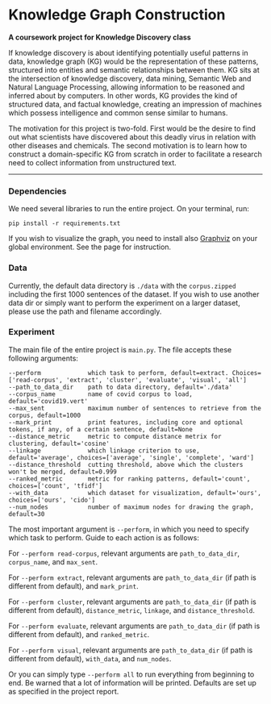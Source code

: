 # Knowledge Graph Construction
**A coursework project for Knowledge Discovery class**

If knowledge discovery is about identifying potentially useful patterns in data, knowledge graph (KG) would be the representation of these patterns, structured into entities and semantic relationships between them. 
KG sits at the intersection of knowledge discovery, data mining, Semantic Web and Natural Language Processing, allowing information to be reasoned and inferred about by computers. 
In other words, KG provides the kind of structured data, and factual knowledge, creating an impression of machines which possess intelligence and common sense similar to humans.

The motivation for this project is two-fold. 
First would be the desire to find out what scientists have discovered about this deadly virus in relation with other diseases and chemicals. 
The second motivation is to learn how to construct a domain-specific KG from scratch in order to facilitate a research need to collect information from unstructured text.

-----------------------------

### Dependencies

We need several libraries to run the entire project. On your terminal, run:

```
pip install -r requirements.txt
```

If you wish to visualize the graph, you need to install also [Graphviz](https://www.graphviz.org/download/) on your global environment. See the page for instruction.

### Data

Currently, the default data directory is `./data` with the `corpus.zipped` including the first 1000 sentences of the dataset. If you wish to use another data dir or simply want to perform the experiment on a larger dataset, please use the path and filename accordingly.


### Experiment

The main file of the entire project is `main.py`. The file accepts these following arguments:

```
--perform             which task to perform, default=extract. Choices=['read-corpus', 'extract', 'cluster', 'evaluate', 'visual', 'all']
--path_to_data_dir    path to data directory, default='./data'
--corpus_name         name of covid corpus to load, default='covid19.vert'
--max_sent            maximum number of sentences to retrieve from the corpus, default=1000
--mark_print          print features, including core and optional tokens, if any, of a certain sentence, default=None
--distance_metric     metric to compute distance metrix for clustering, default='cosine'
--linkage             which linkage criterion to use, default='average', choices=['average', 'single', 'complete', 'ward']
--distance_threshold  cutting threshold, above which the clusters won't be merged, default=0.999
--ranked_metric       metric for ranking patterns, default='count', choices=['count', 'tfidf']
--with_data           which dataset for visualization, default='ours', choices=['ours', 'cido']
--num_nodes           number of maximum nodes for drawing the graph, default=30
```

The most important argument is `--perform`, in which you need to specify which task to perform. Guide to each action is as follows:

For `--perform read-corpus`, relevant arguments are `path_to_data_dir`, `corpus_name`, and `max_sent`.

For `--perform extract`, relevant arguments are `path_to_data_dir` (if path is different from default), and `mark_print`.

For `--perform cluster`, relevant arguments are `path_to_data_dir` (if path is different from default), `distance_metric`, `linkage`, and `distance_threshold`.

For `--perform evaluate`, relevant arguments are `path_to_data_dir` (if path is different from default), and `ranked_metric`.

For `--perform visual`, relevant arguments are `path_to_data_dir` (if path is different from default), `with_data`, and `num_nodes`.

Or you can simply type `--perform all` to run everything from beginning to end. Be warned that a lot of information will be printed. Defaults are set up as specified in the project report.
